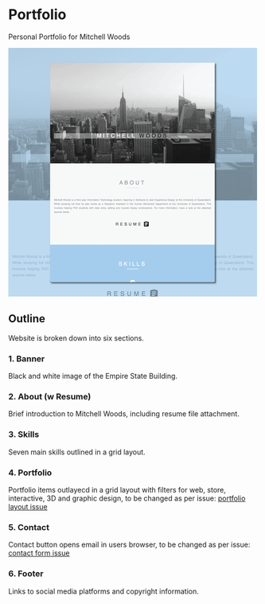 # Portfolio
Personal Portfolio for Mitchell Woods

![alt text](https://github.com/mmwoods/Portfolio/blob/master/images/website.png "Portfolio Image")

## Outline
Website is broken down into six sections.

### 1. Banner
Black and white image of the Empire State Building.

### 2. About (w Resume)
Brief introduction to Mitchell Woods, including resume file attachment.

### 3. Skills
Seven main skills outlined in a grid layout.

### 4. Portfolio
Portfolio items outlayecd in a grid layout with filters for web, store, interactive, 3D and graphic design, to be changed as per issue: [portfolio layout issue](../../issues/2)

### 5. Contact
Contact button opens email in users browser, to be changed as per issue: [contact form issue](../../issues/5)

### 6. Footer
Links to social media platforms and copyright information.
